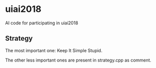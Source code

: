 # uiai2018
AI code for participating in uiai2018

## Strategy
The most important one: Keep It Simple Stupid.

The other less important ones are present in strategy.cpp as comment.
